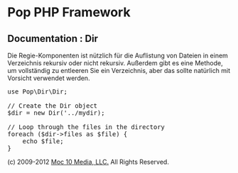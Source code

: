 Pop PHP Framework
=================

Documentation : Dir
-------------------

Die Regie-Komponenten ist nützlich für die Auflistung von Dateien in einem Verzeichnis rekursiv oder nicht rekursiv. Außerdem gibt es eine Methode, um vollständig zu entleeren Sie ein Verzeichnis, aber das sollte natürlich mit Vorsicht verwendet werden.


<pre>
use Pop\Dir\Dir;

// Create the Dir object
$dir = new Dir('../mydir);

// Loop through the files in the directory
foreach ($dir->files as $file) {
    echo $file;
}
</pre>

(c) 2009-2012 [Moc 10 Media, LLC.](http://www.moc10media.com) All Rights Reserved.
